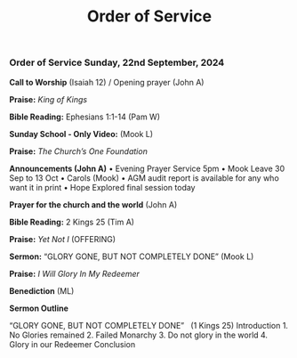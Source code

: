 ﻿---
layout: oos
title: Order of Service
---
### Order of Service Sunday, 22nd September, 2024

**Call to Worship** (Isaiah 12) / Opening prayer (John A)

**Praise:** *King of Kings*

**Bible Reading:** Ephesians 1:1-14 (Pam W)

**Sunday School - Only Video:** (Mook L)

**Praise:** *The Church’s One Foundation*

**Announcements (John A)** 
    • Evening Prayer Service 5pm
    • Mook Leave 30 Sep to 13 Oct
    • Carols (Mook)
    • AGM audit report is available for any who want it in print
    • Hope Explored final session today
    
**Prayer for the church and the world** (John A)

**Bible Reading:** 2 Kings 25 (Tim A)

**Praise:** *Yet Not I* (OFFERING)

**Sermon:**  “GLORY GONE, BUT NOT COMPLETELY DONE” (Mook L)

**Praise:** *I Will Glory In My Redeemer*

**Benediction**  (ML)


**Sermon Outline**

“GLORY GONE, BUT NOT COMPLETELY DONE”   (1 Kings 25)
Introduction
    1. No Glories remained
    2. Failed Monarchy
    3. Do not glory in the world
    4. Glory in our Redeemer
Conclusion

